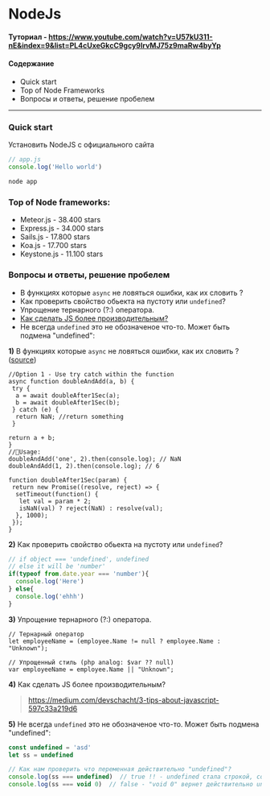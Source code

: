# NodeJs
#### Туториал - https://www.youtube.com/watch?v=U57kU311-nE&index=9&list=PL4cUxeGkcC9gcy9lrvMJ75z9maRw4byYp
#### Содержание 

* Quick start
* Top of Node Frameworks 
* Вопросы и ответы, решение пробелем

---

### Quick start
Установить NodeJS с официального сайта
```js 
// app.js
console.log('Hello world')
```
```bash
node app
```

### Top of Node frameworks:
* Meteor.js - 38.400 stars
* Express.js - 34.000 stars
* Sails.js - 17.800 stars
* Koa.js - 17.700 stars
* Keystone.js - 11.100 stars

### Вопросы и ответы, решение пробелем
* В функциях которые `async` не ловяться ошибки, как их словить ?
* Как проверить свойство обьекта на пустоту или `undefined`?
* Упрощение тернарного (?:) оператора.
* [Как сделать JS более производительным?](https://medium.com/devschacht/3-tips-about-javascript-597c33a219d6)
* Не всегда `undefined` это не обозначеное что-то. Может быть подмена "undefined":

**1)** В функциях которые `async` не ловяться ошибки, как их словить ? ([source](https://medium.freecodecamp.org/here-are-examples-of-everything-new-in-ecmascript-2016-2017-and-2018-d52fa3b5a70e))
```
//Option 1 - Use try catch within the function
async function doubleAndAdd(a, b) {
 try {
  a = await doubleAfter1Sec(a);
  b = await doubleAfter1Sec(b);
 } catch (e) {
  return NaN; //return something
 }

return a + b;
}
//🚀Usage:
doubleAndAdd('one', 2).then(console.log); // NaN
doubleAndAdd(1, 2).then(console.log); // 6

function doubleAfter1Sec(param) {
 return new Promise((resolve, reject) => {
  setTimeout(function() {
   let val = param * 2;
   isNaN(val) ? reject(NaN) : resolve(val);
  }, 1000);
 });
}
```

**2)** Как проверить свойство обьекта на пустоту или `undefined`?
```js
// if object === 'undefined', undefined
// else it will be 'number'
if(typeof from.date.year === 'number'){   
  console.log('Here')
} else{
  console.log('ehhh')
}
```

**3)** Упрощение тернарного (?:) оператора.
```
// Тернарный оператор
let employeeName = (employee.Name != null ? employee.Name : "Unknown"); 

// Упрощенный стиль (php analog: $var ?? null)
var employeeName = employee.Name || "Unknown"; 
```

**4)** Как сделать JS более производительным?
> https://medium.com/devschacht/3-tips-about-javascript-597c33a219d6

**5)** Не всегда `undefined` это не обозначеное что-то. Может быть подмена "undefined":
```js
const undefined = 'asd'
let ss = undefined

// Как нам проверить что переменная действительно "undefined"?
console.log(ss === undefined)  // true !! - undefined стала строкой, созданой выше
console.log(ss === void 0)  // false - "void 0" вернет действительно undefined, который нужен для проверки
```
